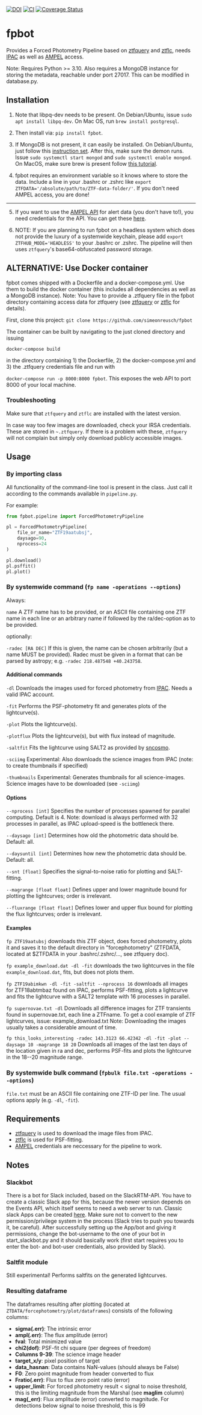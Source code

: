 [![DOI](https://zenodo.org/badge/DOI/10.5281/zenodo.7404997.svg)](https://doi.org/10.5281/zenodo.7404997)
[![CI](https://github.com/simeonreusch/fpbot/actions/workflows/continous_integration.yml/badge.svg)](https://github.com/simeonreusch/fpbot/actions/workflows/continous_integration.yml)
[![Coverage Status](https://coveralls.io/repos/github/simeonreusch/fpbot/badge.svg?branch=main)](https://coveralls.io/github/simeonreusch/fpbot?branch=main)

# fpbot

Provides a Forced Photometry Pipeline based on [ztfquery](https://github.com/mickaelrigault/ztfquery) and [ztflc](https://github.com/mickaelrigault/ztfquery), needs [IPAC](https://irsa.ipac.caltech.edu/account/signon/login.do?josso_back_to=https://irsa.ipac.caltech.edu/frontpage/&ts=517) as well as [AMPEL](https://github.com/ampelproject) access.

Note: Requires Python >= 3.10. Also requires a MongoDB instance for storing the metadata, reachable under port 27017. This can be modified in database.py.

## Installation

1. Note that libpq-dev needs to be present. On Debian/Ubuntu, issue ```sudo apt install libpq-dev```. On Mac OS, run ```brew install postgresql```.

2. Then install via: ```pip install fpbot```.

3. If MongoDB is not present, it can easily be installed.
On Debian/Ubuntu, just follow this [instruction set](https://docs.mongodb.com/manual/tutorial/install-mongodb-on-debian/#install-mongodb-community-edition). After this, make sure the demon runs. Issue  ```sudo systemctl start mongod``` and ```sudo systemctl enable mongod```. On MacOS, make sure brew is present follow [this tutorial](https://docs.mongodb.com/manual/tutorial/install-mongodb-on-os-x/).

4. fpbot requires an environment variable so it knows where to store the data. Include a line in your .bashrc or .zshrc like ```export ZTFDATA='/absolute/path/to/ZTF-data-folder/'```. If you don't need AMPEL access, you are done!

---

5. If you want to use the [AMPEL API](https://ampel.zeuthen.desy.de/api/ztf/archive/v3/docs) for alert data (you don't have to!), you need credentials for the API. You can get these [here](https://ampel.zeuthen.desy.de/live/dashboard/tokens).

6. NOTE: If you are planning to run fpbot on a headless system which does not provide the luxury of a systemwide keychain, please add ```export ZTFHUB_MODE='HEADLESS'``` to your .bashrc or .zshrc. The pipeline will then uses `ztfquery`'s base64-obfuscated password storage.

## ALTERNATIVE: Use Docker container
fpbot comes shipped with a Dockerfile and a docker-compose.yml. Use them to build the docker container (this includes all dependencies as well as a MongoDB instance). Note: You have to provide a .ztfquery file in the fpbot directory containing access data for ztfquery (see [ztfquery](https://github.com/mickaelrigault/ztfquery) or [ztflc](https://github.com/mickaelrigault/ztfquery) for details).

First, clone this project: ```git clone https://github.com/simeonreusch/fpbot```

The container can be built by navigating to the just cloned directory and issuing

```docker-compose build```

in the directory containing 1) the Dockerfile, 2) the docker-compose.yml and 3) the .ztfquery credentials file and run with

```docker-compose run -p 8000:8000 fpbot```. This exposes the web API to port 8000 of your local machine.

### Troubleshooting
Make sure that `ztfquery` and `ztflc` are installed with the latest version.

In case way too few images are downloaded, check your IRSA credentials. These are stored in `~.ztfquery`. If there is a problem with these, `ztfquery` will not complain but simply only download publicly accessible images.

## Usage

### By importing class
All functionality of the command-line tool is present in the class. Just call it according to the commands available in `pipeline.py`.

For example:

```python
from fpbot.pipeline import ForcedPhotometryPipeline

pl = ForcedPhotometryPipeline(
    file_or_name="ZTF19aatubsj",
    daysago=90,
    nprocess=24
)

pl.download()
pl.psffit()
pl.plot()
```

### By systemwide command (`fp name -operations --options`)

Always:

`name` A ZTF name has to be provided, or an ASCII file containing one ZTF name in each line or an arbitrary name if followed by the ra/dec-option as to be provided.

optionally:

`-radec [RA DEC]`	If this is given, the name can be chosen arbitrarily (but a name MUST be provided). Radec must be given in a format that can be parsed by astropy; e.g. `-radec 218.487548 +40.243758`.

#### Additional commands

`-dl`        Downloads the images used for forced photometry from [IPAC](https://irsa.ipac.caltech.edu/account/signon/login.do?josso_back_to=https://irsa.ipac.caltech.edu/frontpage/&ts=517). Needs a valid IPAC account.

`-fit`       Performs the PSF-photometry fit and generates plots of the lightcurve(s).

`-plot`     Plots the lightcurve(s).

`-plotflux`     Plots the lightcurve(s), but with flux instead of magnitude.

`-saltfit`   Fits the lightcurve using SALT2 as provided by [sncosmo](https://github.com/sncosmo/).

`-sciimg`  Experimental: Also downloads the science images from IPAC (note: to create thumbnails if specified)

`-thumbnails` Experimental: Generates thumbnails for all science-images. Science images have to be downloaded (see `-sciimg`)

#### Options

`--nprocess [int]`  Specifies the number of processes spawned for parallel computing. Default is 4. Note: download is always performed with 32 processes in parallel, as IPAC upload-speed is the bottleneck there.

`--daysago [int]`  Determines how old the photometric data should be. Default: all.

`--daysuntil [int]`  Determines how new the photometric data should be. Default: all.

`--snt [float]` Specifies the signal-to-noise ratio for plotting and SALT-fitting.

`--magrange [float float]` Defines upper and lower magnitude bound for plotting the lightcurves; order is irrelevant.

`--fluxrange [float float]` Defines lower and upper flux bound for plotting the flux lightcurves; order is irrelevant.

#### Examples
`fp ZTF19aatubsj` downloads this ZTF object, does forced photometry, plots it and saves it to the default directory in "forcephotometry" (ZTFDATA, located at $ZTFDATA in your .bashrc/.zshrc/..., see ztfquery doc).

`fp example_download.dat -dl -fit` downloads the two lightcurves in the file `example_download.dat`, fits, but does not plots them.

`fp ZTF19abimkwn -dl -fit -saltfit --nprocess 16` downloads all images for ZTF18abtmbaz found on IPAC, performs PSF-fitting, plots a lightcurve and fits the lightcurve with a SALT2 template with 16 processes in parallel.

`fp supernovae.txt -dl` Downloads all difference images for ZTF transients found in supernovae.txt, each line a ZTFname. To get a cool example of ZTF lightcurves, issue: example_download.txt Note: Downloading the images usually takes a considerable amount of time.

`fp this_looks_interesting -radec 143.3123 66.42342 -dl -fit -plot --daysago 10 -magrange 18 20` Downloads all images of the last ten days of the location given in ra and dec, performs PSF-fits and plots the lightcurve in the 18--20 magnitude range.

### By systemwide bulk command (`fpbulk file.txt -operations --options`)
`file.txt` must be an ASCII file containing one ZTF-ID per line. The usual options apply (e.g. `-dl`, `-fit`).

## Requirements
- [ztfquery](https://github.com/mickaelrigault/ztfquery) is used to download the image files from IPAC.
- [ztflc](https://github.com/mickaelrigault/ztflc) is used for PSF-fitting.
- [AMPEL](https://github.com/ampelproject) credentials are neccessary for the pipeline to work.

## Notes
### Slackbot
There is a bot for Slack included, based on the SlackRTM-API.
You have to create a classic Slack app for this, because the newer version depends on the Events API, which itself seems to need a web server to run.
Classic slack Apps can be created [here](https://api.slack.com/apps?new_classic_app=1). Make sure not to convert to the new permission/privilege system in the process (Slack tries to push you towards it, be careful).
After successfully setting up the App/bot and giving it permissions, change the bot-username to the one of your bot in start_slackbot.py and it should basically work (first start requires you to enter the bot- and bot-user credentials, also provided by Slack).

### Saltfit module
Still experimental! Performs saltfits on the generated lightcurves.

### Resulting dataframe
The dataframes resulting after plotting (located at `ZTDATA/forcephotometry/plot/dataframes`) consists of the following columns:
- **sigma(.err)**: The intrinsic error
- **ampl(.err)**: The flux amplitude (error)
- **fval**: Total minimized value
- **chi2(dof)**: PSF-fit chi square (per degrees of freedom)
- **Columns 9-39**: The science image header
- **target_x/y**: pixel position of target
- **data_hasnan**: Data contains NaN-values (should always be False)
- **F0**: Zero point magnitude from header converted to flux
- **Fratio(.err)**: Flux to flux zero point ratio (error)
- **upper_limit**: For forced photometry result < signal to noise threshold, this is the limiting magnitude from the Marshal (see **maglim** column)
- **mag(_err)**: Flux amplitude (error) converted to magnitude. For detections below signal to noise threshold, this is 99
